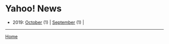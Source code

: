 # Yahoo! News

  * 2019: 
      [October](./yahoo-news-2019-10.md) (1) | 
      [September](./yahoo-news-2019-09.md) (1) | 

----

[Home](../)
